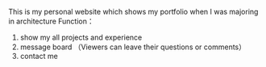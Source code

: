 This is my personal website which shows my portfolio when I was majoring in architecture
Function：
1. show my all projects and experience
2. message board （Viewers can leave their questions or comments）
3. contact me
   
